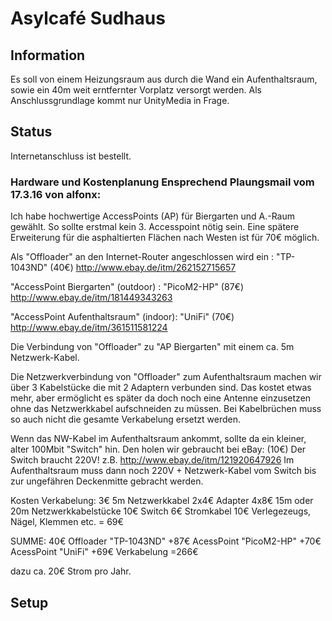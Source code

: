 # Asylcafé Sudhaus

## Information
Es soll von einem Heizungsraum aus durch die Wand ein Aufenthaltsraum, sowie ein 40m weit erntfernter Vorplatz versorgt werden. Als Anschlussgrundlage kommt nur UnityMedia in Frage. 

## Status
Internetanschluss ist bestellt.

### Hardware und Kostenplanung Ensprechend Plaungsmail vom 17.3.16 von alfonx: 

Ich habe hochwertige AccessPoints (AP) für Biergarten und A.-Raum gewählt. So sollte erstmal kein 3. Accesspoint nötig sein. Eine spätere Erweiterung für die asphaltierten Flächen nach Westen ist für 70€ möglich.

Als "Offloader" an den Internet-Router angeschlossen wird
ein : "TP-1043ND" (40€)
http://www.ebay.de/itm/262152715657

"AccessPoint Biergarten" (outdoor) : "PicoM2-HP" (87€)
http://www.ebay.de/itm/181449343263

"AccessPoint Aufenthaltsraum" (indoor): "UniFi" (70€)
http://www.ebay.de/itm/361511581224

Die Verbindung von "Offloader" zu "AP Biergarten" mit einem ca. 5m Netzwerk-Kabel.

Die Netzwerkverbindung von "Offloader" zum Aufenthaltsraum machen wir über 3 Kabelstücke die mit 2 Adaptern verbunden sind. Das kostet etwas mehr, aber ermöglicht es später da doch noch eine Antenne einzusetzen ohne das Netzwerkkabel aufschneiden zu müssen. Bei Kabelbrüchen muss so auch nicht die gesamte Verkabelung ersetzt werden.

Wenn das NW-Kabel im Aufenthaltsraum ankommt, sollte da ein kleiner, alter 100Mbit "Switch" hin. Den holen wir gebraucht bei eBay: (10€) Der Switch braucht 220V!
z.B. http://www.ebay.de/itm/121920647926
Im Aufenthaltsraum muss dann noch 220V + Netzwerk-Kabel vom Switch bis zur ungefähren Deckenmitte gebracht werden.

Kosten Verkabelung:
3€ 5m Netzwerkkabel
2x4€ Adapter
4x8€ 15m oder 20m Netzwerkkabelstücke
10€ Switch
6€ Stromkabel
10€ Verlegezeugs, Nägel, Klemmen etc.
= 69€

SUMME:
40€ Offloader "TP-1043ND"
+87€ AcessPoint "PicoM2-HP"
+70€ AcessPoint "UniFi"
+69€ Verkabelung
=266€

dazu ca. 20€ Strom pro Jahr.



## Setup
